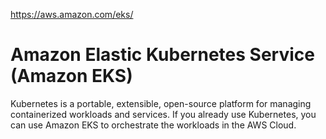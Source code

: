 https://aws.amazon.com/eks/

# Amazon Elastic Kubernetes Service (Amazon EKS)

Kubernetes is a portable, extensible, open-source platform for managing containerized workloads and services.
If you already use Kubernetes, you can use Amazon EKS to orchestrate the workloads in the AWS Cloud.